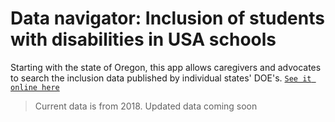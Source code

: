 # Data navigator: Inclusion of students with disabilities in USA schools

Starting with the state of Oregon, this app allows caregivers and advocates to search the inclusion data published by individual states' DOE's. [`See it online here`](https://specialeducationdata.org/)

> Current data is from 2018. Updated data coming soon
